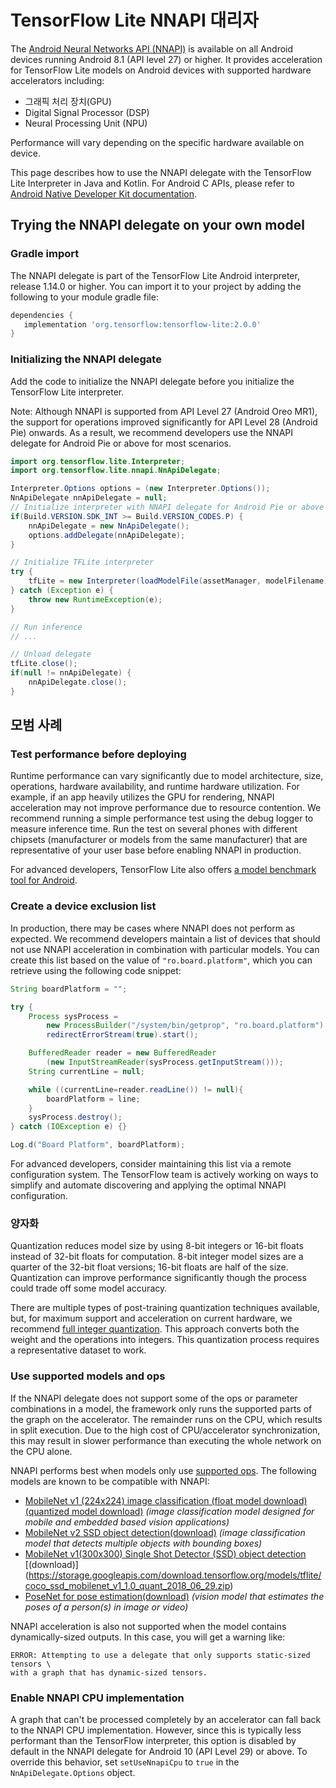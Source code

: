 # TensorFlow Lite NNAPI 대리자

The [Android Neural Networks API (NNAPI)](https://developer.android.com/ndk/guides/neuralnetworks) is available on all Android devices running Android 8.1 (API level 27) or higher. It provides acceleration for TensorFlow Lite models on Android devices with supported hardware accelerators including:

- 그래픽 처리 장치(GPU)
- Digital Signal Processor (DSP)
- Neural Processing Unit (NPU)

Performance will vary depending on the specific hardware available on device.

This page describes how to use the NNAPI delegate with the TensorFlow Lite Interpreter in Java and Kotlin. For Android C APIs, please refer to [Android Native Developer Kit documentation](https://developer.android.com/ndk/guides/neuralnetworks).

## Trying the NNAPI delegate on your own model

### Gradle import

The NNAPI delegate is part of the TensorFlow Lite Android interpreter, release 1.14.0 or higher. You can import it to your project by adding the following to your module gradle file:

```groovy
dependencies {
   implementation 'org.tensorflow:tensorflow-lite:2.0.0'
}
```

### Initializing the NNAPI delegate

Add the code to initialize the NNAPI delegate before you initialize the TensorFlow Lite interpreter.

Note: Although NNAPI is supported from API Level 27 (Android Oreo MR1), the support for operations improved significantly for API Level 28 (Android Pie) onwards. As a result, we recommend developers use the NNAPI delegate for Android Pie or above for most scenarios.

```java
import org.tensorflow.lite.Interpreter;
import org.tensorflow.lite.nnapi.NnApiDelegate;

Interpreter.Options options = (new Interpreter.Options());
NnApiDelegate nnApiDelegate = null;
// Initialize interpreter with NNAPI delegate for Android Pie or above
if(Build.VERSION.SDK_INT >= Build.VERSION_CODES.P) {
    nnApiDelegate = new NnApiDelegate();
    options.addDelegate(nnApiDelegate);
}

// Initialize TFLite interpreter
try {
    tfLite = new Interpreter(loadModelFile(assetManager, modelFilename), options);
} catch (Exception e) {
    throw new RuntimeException(e);
}

// Run inference
// ...

// Unload delegate
tfLite.close();
if(null != nnApiDelegate) {
    nnApiDelegate.close();
}
```

## 모범 사례

### Test performance before deploying

Runtime performance can vary significantly due to model architecture, size, operations, hardware availability, and runtime hardware utilization. For example, if an app heavily utilizes the GPU for rendering, NNAPI acceleration may not improve performance due to resource contention. We recommend running a simple performance test using the debug logger to measure inference time. Run the test on several phones with different chipsets (manufacturer or models from the same manufacturer) that are representative of your user base before enabling NNAPI in production.

For advanced developers, TensorFlow Lite also offers [a model benchmark tool for Android](https://github.com/tensorflow/tensorflow/tree/master/tensorflow/lite/tools/benchmark).

### Create a device exclusion list

In production, there may be cases where NNAPI does not perform as expected. We recommend developers maintain a list of devices that should not use NNAPI acceleration in combination with particular models. You can create this list based on the value of `"ro.board.platform"`, which you can retrieve using the following code snippet:

```java
String boardPlatform = "";

try {
    Process sysProcess =
        new ProcessBuilder("/system/bin/getprop", "ro.board.platform").
        redirectErrorStream(true).start();

    BufferedReader reader = new BufferedReader
        (new InputStreamReader(sysProcess.getInputStream()));
    String currentLine = null;

    while ((currentLine=reader.readLine()) != null){
        boardPlatform = line;
    }
    sysProcess.destroy();
} catch (IOException e) {}

Log.d("Board Platform", boardPlatform);
```

For advanced developers, consider maintaining this list via a remote configuration system. The TensorFlow team is actively working on ways to simplify and automate discovering and applying the optimal NNAPI configuration.

### 양자화

Quantization reduces model size by using 8-bit integers or 16-bit floats instead of 32-bit floats for computation. 8-bit integer model sizes are a quarter of the 32-bit float versions; 16-bit floats are half of the size. Quantization can improve performance significantly though the process could trade off some model accuracy.

There are multiple types of post-training quantization techniques available, but, for maximum support and acceleration on current hardware, we recommend [full integer quantization](post_training_quantization#full_integer_quantization_of_weights_and_activations). This approach converts both the weight and the operations into integers. This quantization process requires a representative dataset to work.

### Use supported models and ops

If the NNAPI delegate does not support some of the ops or parameter combinations in a model, the framework only runs the supported parts of the graph on the accelerator. The remainder runs on the CPU, which results in split execution. Due to the high cost of CPU/accelerator synchronization, this may result in slower performance than executing the whole network on the CPU alone.

NNAPI performs best when models only use [supported ops](https://developer.android.com/ndk/guides/neuralnetworks#model). The following models are known to be compatible with NNAPI:

- [MobileNet v1 (224x224) image classification (float model download)](https://ai.googleblog.com/2017/06/mobilenets-open-source-models-for.html)[(quantized model download)](http://download.tensorflow.org/models/mobilenet_v1_2018_08_02/mobilenet_v1_1.0_224_quant.tgz)
    *(image classification model designed for mobile and embedded based vision
    applications)*
- [MobileNet v2 SSD object detection](https://ai.googleblog.com/2018/07/accelerated-training-and-inference-with.html)[(download)](https://storage.googleapis.com/download.tensorflow.org/models/tflite/gpu/mobile_ssd_v2_float_coco.tflite)
    *(image classification model that detects multiple objects with bounding
    boxes)*
- [MobileNet v1(300x300) Single Shot Detector (SSD) object detection](https://ai.googleblog.com/2018/07/accelerated-training-and-inference-with.html) [(download)] (https://storage.googleapis.com/download.tensorflow.org/models/tflite/coco_ssd_mobilenet_v1_1.0_quant_2018_06_29.zip)
- [PoseNet for pose estimation](https://github.com/tensorflow/tfjs-models/tree/master/posenet)[(download)](https://storage.googleapis.com/download.tensorflow.org/models/tflite/gpu/multi_person_mobilenet_v1_075_float.tflite)
    *(vision model that estimates the poses of a person(s) in image or video)*

NNAPI acceleration is also not supported when the model contains dynamically-sized outputs. In this case, you will get a warning like:

```none
ERROR: Attempting to use a delegate that only supports static-sized tensors \
with a graph that has dynamic-sized tensors.
```

### Enable NNAPI CPU implementation

A graph that can't be processed completely by an accelerator can fall back to the NNAPI CPU implementation. However, since this is typically less performant than the TensorFlow interpreter, this option is disabled by default in the NNAPI delegate for Android 10 (API Level 29) or above. To override this behavior, set `setUseNnapiCpu` to `true` in the `NnApiDelegate.Options` object.
